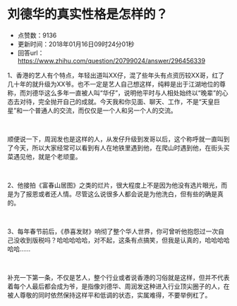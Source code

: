 # 刘德华的真实性格是怎样的？
- 点赞数：9136
- 更新时间：2018年01月16日09时24分01秒
- 回答url：https://www.zhihu.com/question/20799024/answer/296456339
<body>
 <p data-pid="xvLIz9Vu">1、香港的艺人有个特点，年轻出道叫XX仔，混了些年头有点资历较XX哥，红了几十年的就升级为XX爷。也不一定是艺人自己想这样，纯粹是出于江湖地位的尊称，而刘德华这么多年一直被人叫“华仔”，说明他平时与人相处始终以“晚辈”的心态去对待，完全抛开自己的成就。今天我和你见面、聊天、工作，不是“天皇巨星”和一个普通人的交流，而仅仅是一个人和另一个人的交流。</p>
 <p class="ztext-empty-paragraph"><br></p>
 <p data-pid="R2EqPRzr">顺便说一下，周润发也是这样的人，从发仔升级到发哥以后，这个称呼就一直叫到了今天，所以大家经常可以看到有人在地铁里遇到他，在爬山时遇到他，在街头买菜遇见他，就是个老顽童。</p>
 <p class="ztext-empty-paragraph"><br></p>
 <p data-pid="NWNCroUh">2、他接拍《富春山居图》之类的烂片，很大程度上不是因为他没有选片眼光，而是为了报恩或者还人情。尽管这么说很多人都会说是为他洗白，但有些的确是真的。</p>
 <p class="ztext-empty-paragraph"><br></p>
 <p data-pid="CIFadKMC">3、每年春节前后，《恭喜发财》响彻了整个华人世界，你可曾听他抱怨过一次自己没收到版税吗？哈哈哈哈哈，对不起，这条有点搞笑，但我是认真的，哈哈哈哈哈哈……</p>
 <p class="ztext-empty-paragraph"><br></p>
 <p data-pid="f9o83KR4">补充一下第一条，不仅是艺人，整个行业或者说香港的习俗就是这样，但并不代表着每个人最后都会成为爷，是指像刘德华、周润发这种进入行业顶尖圈子的人，在被人尊敬的同时依然保持这样平和低调的状态，实属难得，不要举例杠了。</p>
</body>